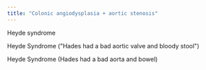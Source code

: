 ```yaml
---
title: "Colonic angiodysplasia + aortic stenosis"
---
```

Heyde syndrome

Heyde Syndrome 
(&quot;Hades had a bad aortic valve and bloody stool&quot;)

Heyde Syndrome (Hades had a bad aorta and bowel)

